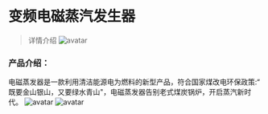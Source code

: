 # 变频电磁蒸汽发生器
> 详情介绍
![ avatar ](./img/product/product5.jpg)
### 产品介绍：
电磁蒸发器是一款利用清洁能源电为燃料的新型产品，符合国家煤改电环保政策:“ 既要金山银山，又要绿水青山"，电磁蒸发器告别老式煤炭锅炉，开启蒸汽新时代。
![ avatar ](./img/product/68076.png)
![ avatar ](./img/product/99414.jpg)

